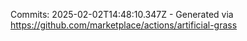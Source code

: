 Commits: 2025-02-02T14:48:10.347Z - Generated via https://github.com/marketplace/actions/artificial-grass
<br>
